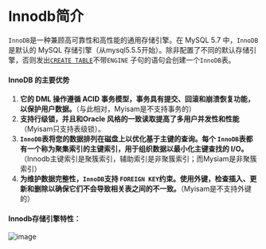 # **Innodb简介**

`InnoDB`是一种兼顾高可靠性和高性能的通用存储引擎。在 MySQL 5.7 中，`InnoDB`是默认的 MySQL 存储引擎（从mysql5.5.5开始）。除非配置了不同的默认存储引擎，否则发出[`CREATE TABLE`](https://dev.mysql.com/doc/refman/5.7/en/create-table.html)不带`ENGINE` 子句的语句会创建一个`InnoDB`表。



#### InnoDB 的主要优势

1. **它的 DML 操作遵循 ACID 事务模型，事务具有提交、回滚和崩溃恢复功能，以保护用户数据。**（与此相对，Myisam是不支持事务的）
2. **支持行级锁，并且和Oracle 风格的一致读取提高了多用户并发性和性能**（Myisam只支持表级锁）。
3. **`InnoDB`表将您的数据排列在磁盘上以优化基于主键的查询。每个 `InnoDB`表都有一个称为聚集索引的主键索引，用于组织数据以最小化主键查找的 I/O。**（Innodb主键索引是聚簇索引，辅助索引是非聚簇索引；而Mysiam是非聚簇索引）
4. **为维护数据完整性，`InnoDB`支持 `FOREIGN KEY`约束。使用外键，检查插入、更新和删除以确保它们不会导致相关表之间的不一致。**（Myisam是不支持外键的）



#### Innodb存储引擎特性：

![image](https://user-images.githubusercontent.com/87631434/131850009-b9789e25-a6ef-46f1-b9ba-51d5634045d9.png)
